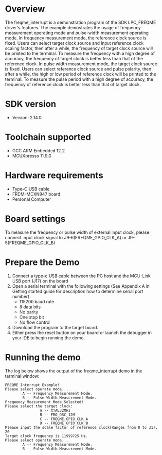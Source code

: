 Overview
========
The freqme_interrupt is a demonstration program of the SDK LPC_FREQME driver's features.
The example demostrates the usage of frequency-measurement operating mode and pulse-width measurement operating mode.
In frequency measurement mode, the reference clock source is fixed. Users can select target clock source and input
reference clock scaling factor, then after a while, the frequency of target clock source will be printed to the
terminal. To measure the frequency with a high degree of accuracy, the frequency of target clock is better less than
that of the reference clock.
In pulse width measurement mode, the target clock source is fixed. Users can select reference clock source and pulse
polarity, then after a while, the high or low period of reference clock will be printed to the terminal. To measure the
pulse period with a high degree of accuracy, the frequency of reference clock is better less than that of target clock.

SDK version
===========
- Version: 2.14.0

Toolchain supported
===================
- GCC ARM Embedded  12.2
- MCUXpresso  11.9.0

Hardware requirements
=====================
- Type-C USB cable
- FRDM-MCXN947 board
- Personal Computer

Board settings
==============
To measure the frequency or pulse width of external input clock, please connect input clock signal to
J9-6(FREQME_GPIO_CLK_A) or J9-5(FREQME_GPIO_CLK_B)


Prepare the Demo
================
1.  Connect a type-c USB cable between the PC host and the MCU-Link USB port (J17) on the board
2.  Open a serial terminal with the following settings (See Appendix A in Getting started guide for description how to determine serial port number):
    - 115200 baud rate
    - 8 data bits
    - No parity
    - One stop bit
    - No flow control
3.  Download the program to the target board.
4.  Either press the reset button on your board or launch the debugger in your IDE to begin running the demo.

Running the demo
================
The log below shows the output of the freqme_interrupt demo in the terminal window:
~~~~~~~~~~~~~~~~~~~~~~~~~~~~~~~~~~~
FREQME Interrupt Example!
Please select operate mode...
        A -- Frequency Measurement Mode.
        B -- Pulse Width Measurement Mode.
Frequency Measurement Mode Selected!
Please select the target clock:
                A -- XTAL32MHz
                B -- FRO_OSC_12M
                C -- FREQME_GPIO_CLK_A
                D -- FREQME_GPIO_CLK_B
Please input the scale factor of reference clock(Ranges from 0 to 31).
20
Target clock frequency is 11999725 Hz.
Please select operate mode...
        A -- Frequency Measurement Mode.
        B -- Pulse Width Measurement Mode.
~~~~~~~~~~~~~~~~~~~~~~~~~~~~~~~~~~~
